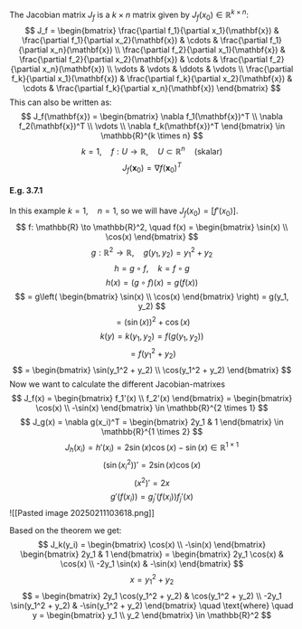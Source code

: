 The Jacobian matrix $J_f$ is a $k \times n$ matrix given by $J_f(x_0) \in \mathbb{R}^{k \times n}$:
$$
J_f = \begin{bmatrix} \frac{\partial f_1}{\partial x_1}(\mathbf{x}) & \frac{\partial f_1}{\partial x_2}(\mathbf{x}) & \cdots & \frac{\partial f_1}{\partial x_n}(\mathbf{x}) \\ \frac{\partial f_2}{\partial x_1}(\mathbf{x}) & \frac{\partial f_2}{\partial x_2}(\mathbf{x}) & \cdots & \frac{\partial f_2}{\partial x_n}(\mathbf{x}) \\ \vdots & \vdots & \ddots & \vdots \\ \frac{\partial f_k}{\partial x_1}(\mathbf{x}) & \frac{\partial f_k}{\partial x_2}(\mathbf{x}) & \cdots & \frac{\partial f_k}{\partial x_n}(\mathbf{x}) \end{bmatrix}
$$
This can also be written as:
$$
J_f(\mathbf{x}) = \begin{bmatrix} \nabla f_1(\mathbf{x})^T \\ \nabla f_2(\mathbf{x})^T \\ \vdots \\ \nabla f_k(\mathbf{x})^T \end{bmatrix} \in \mathbb{R}^{k \times n}
$$
$$
k = 1, \quad f: U \to \mathbb{R}, \quad U \subset \mathbb{R}^n \quad (\text{skalar})
$$
$$
J_f(\mathbf{x}_0) = \nabla f(\mathbf{x}_0)^T
$$
#### E.g. 3.7.1
In this example $k = 1, \quad n = 1$, so we will have $J_f(x_0) = [f'(x_0)]$.
$$
f: \mathbb{R} \to \mathbb{R}^2, \quad f(x) = \begin{bmatrix} \sin(x) \\ \cos(x) \end{bmatrix}
$$
$$
g: \mathbb{R}^2 \to \mathbb{R}, \quad g(y_1, y_2) = y_1^2 + y_2
$$
$$
h = g \circ f, \quad k = f \circ g
$$
$$
h(x) = (g \circ f)(x) = g(f(x))
$$
$$
= g\left( \begin{bmatrix} \sin(x) \\ \cos(x) \end{bmatrix} \right) = g(y_1, y_2)
$$
$$
= (\sin(x))^2 + \cos(x)
$$
$$
k(y) = k(y_1, y_2) = f(g(y_1, y_2))
$$$$ 
= f(y_1^2 + y_2)
$$$$
= \begin{bmatrix} \sin(y_1^2 + y_2) \\ \cos(y_1^2 + y_2) \end{bmatrix}
$$
Now we want to calculate the different Jacobian-matrixes
$$
J_f(x) = \begin{bmatrix} f_1'(x) \\ f_2'(x) \end{bmatrix} = \begin{bmatrix} \cos(x) \\ -\sin(x) \end{bmatrix} \in \mathbb{R}^{2 \times 1}
$$
$$
J_g(x) = \nabla g(x_i)^T = \begin{bmatrix} 2y_1 & 1 \end{bmatrix} \in \mathbb{R}^{1 \times 2}
$$
$$
J_h(x_i) = h'(x_i) = 2\sin(x) \cos(x) - \sin(x) \in \mathbb{R}^{1 \times 1}
$$
$$
(\sin(x_i^2))' = 2\sin(x) \cos(x)
$$
$$
(x^2)' = 2x
$$
$$
g'(f(x_i)) = g_j'(f(x_i)) f_j'(x)
$$
![[Pasted image 20250211103618.png]]

Based on the theorem we get:
$$
J_k(y_i) = \begin{bmatrix} \cos(x) \\ -\sin(x) \end{bmatrix} \begin{bmatrix} 2y_1 & 1 \end{bmatrix} = \begin{bmatrix} 2y_1 \cos(x) & \cos(x) \\ -2y_1 \sin(x) & -\sin(x) \end{bmatrix}
$$
$$
x = y_1^2 + y_2
$$
$$
= \begin{bmatrix} 2y_1 \cos(y_1^2 + y_2) & \cos(y_1^2 + y_2) \\ -2y_1 \sin(y_1^2 + y_2) & -\sin(y_1^2 + y_2) \end{bmatrix} \quad \text{where} \quad y = \begin{bmatrix} y_1 \\ y_2 \end{bmatrix} \in \mathbb{R}^2
$$

